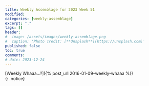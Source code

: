 ```yaml
---
title: Weekly Assemblage for 2023 Week 51
modified:
categories: [weekly-assemblage]
excerpt: "."
tags: []
header:
#  image: /assets/images/weekly-assemblage.png
#  caption: 'Photo credit: [**Unsplash**](https://unsplash.com)'
published: false
toc: true
comments:
# date: 2023-12-24
---
```

  
[Weekly Whaaa…?]({% post_url 2016-01-09-weekly-whaaa %})  
{: .notice}  

